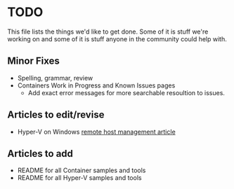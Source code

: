 # TODO

This file lists the things we'd like to get done.  Some of it is stuff we're working on and some of it is stuff anyone in the community could help with.

## Minor Fixes
* Spelling, grammar, review
* Containers Work in Progress and Known Issues pages
  * Add exact error messages for more searchable resoultion to issues.

## Articles to edit/revise
* Hyper-V on Windows [remote host management article](./doc-site/virtualization/hyperv_on_windows/user_guide/remote_host_management.md)

## Articles to add
* README for all Container samples and tools
* README for all Hyper-V samples and tools
